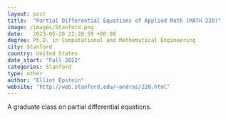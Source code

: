 ```yaml
---
layout: post
title:  "Partial Differential Equations of Applied Math (MATH 220)"
image: /images/Stanford.png
date:   2023-05-20 22:20:59 +00:00
degree: Ph.D. in Computational and Mathematical Engineering
city: Stanford
country: United States
date_start: "Fall 2022" 
categories: Stanford
type: other
author: "Elliot Epstein"
website: "http://web.stanford.edu/~andras/220.html"
---
```

A graduate class on partial differential equations.